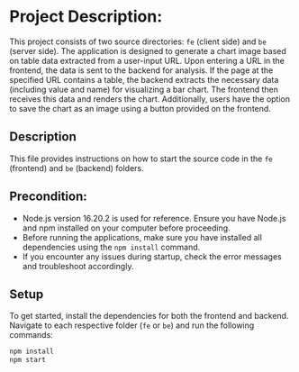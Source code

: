 # Project Description:
This project consists of two source directories: `fe` (client side) and `be` (server side). The application is designed to generate a chart image based on table data extracted from a user-input URL. Upon entering a URL in the frontend, the data is sent to the backend for analysis. If the page at the specified URL contains a table, the backend extracts the necessary data (including value and name) for visualizing a bar chart. The frontend then receives this data and renders the chart. Additionally, users have the option to save the chart as an image using a button provided on the frontend.

## Description
This file provides instructions on how to start the source code in the `fe` (frontend) and `be` (backend) folders.

## Precondition:
- Node.js version 16.20.2 is used for reference. Ensure you have Node.js and npm installed on your computer before proceeding.
- Before running the applications, make sure you have installed all dependencies using the `npm install` command.
- If you encounter any issues during startup, check the error messages and troubleshoot accordingly.

## Setup
To get started, install the dependencies for both the frontend and backend. Navigate to each respective folder (`fe` or `be`) and run the following commands:

```bash
npm install
npm start

